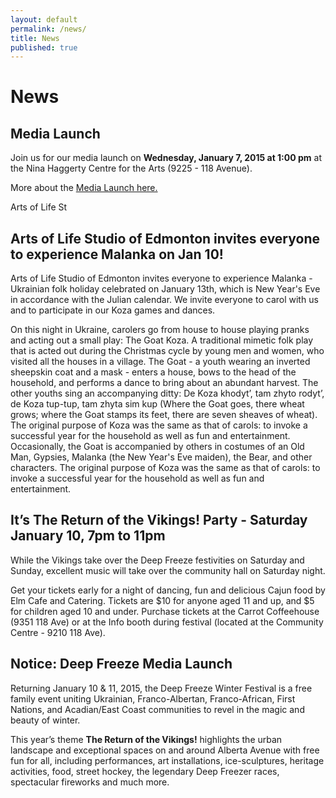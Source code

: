 ```yaml
---
layout: default
permalink: /news/
title: News
published: true
---
```


# News

## Media Launch

Join us for our media launch on **Wednesday, January 7, 2015 at 1:00 pm** at the Nina Haggerty Centre for the Arts (9225 - 118 Avenue).

More about the [Media Launch here.](https://www.dropbox.com/s/sr96uy3umnova55/DF2015-MediaLaunch.pdf?dl=1)

Arts of Life St

## Arts of Life Studio of Edmonton invites everyone to experience Malanka on Jan 10!

Arts of Life Studio of Edmonton invites everyone to experience Malanka - Ukrainian folk holiday celebrated on January 13th, which is New Year's Eve in accordance with the Julian calendar. We invite everyone to carol with us and to participate in our Koza games and dances.

On this night in Ukraine, carolers go from house to house playing pranks and acting out a small play: The Goat Koza. A traditional mimetic folk play that is acted out during the Christmas cycle by young men and women, who visited all the houses in a village. The Goat - a youth wearing an inverted sheepskin coat and a mask - enters a house, bows to the head of the household, and performs a dance to bring about an abundant harvest. The other youths sing an accompanying ditty: De Koza khodyt’, tam zhyto rodyt’, de Koza tup-tup, tam zhyta sim kup (Where the Goat goes, there wheat grows; where the Goat stamps its feet, there are seven sheaves of wheat). The original purpose of Koza was the same as that of carols: to invoke a successful year for the household as well as fun and entertainment. Occasionally, the Goat is accompanied by others in costumes of an Old Man, Gypsies, Malanka (the New Year's Eve maiden), the Bear, and other characters. The original purpose of Koza was the same as that of carols: to invoke a successful year for the household as well as fun and entertainment.


## It’s The Return of the Vikings! Party - Saturday January 10, 7pm to 11pm

While the Vikings take over the Deep Freeze festivities on Saturday and Sunday, excellent music will take over the community hall on Saturday night. 

Get your tickets early for a night of dancing, fun and delicious Cajun food by Elm Cafe and Catering. Tickets are $10 for anyone aged 11 and up, and $5 for children aged 10 and under. Purchase tickets at the Carrot Coffeehouse (9351 118 Ave) or at the Info booth during festival (located at the Community Centre - 9210 118 Ave).

## Notice: Deep Freeze Media Launch

Returning January 10 & 11, 2015, the Deep Freeze Winter Festival is a free family event uniting Ukrainian, Franco-Albertan, Franco-African, First Nations, and Acadian/East Coast communities to revel in the magic and beauty of winter. 

This year’s theme **The Return of the Vikings!**  highlights the urban landscape and exceptional spaces on and around Alberta Avenue with free fun for all, including performances, art installations, ice-sculptures, heritage activities, food, street hockey, the legendary Deep Freezer races, spectacular fireworks and much more.

<!--
[Dowloand the full Media Launch PDF](https://www.dropbox.com/s/2ghwjlppiggqmi5/DF-MediaLaunch-Dec23.pdf) -->